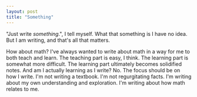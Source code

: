 ```yaml
---
layout: post
title: "Something"
---
```


"Just write _something_.", I tell myself. What that something is I have no idea. But I am writing, and that's all that matters.

How about math? I've always wanted to write about math in a way for me to both teach and learn. The teaching part is easy, I think. The learning part is somewhat more difficult. The learning part ultimately becomes solidified notes. And am I actually learning as I write? No. The focus should be on how I write. I'm not writing a textbook. I'm not regurgitating facts. I'm writing about my own understanding and exploration. I'm writing about how math relates to me.
